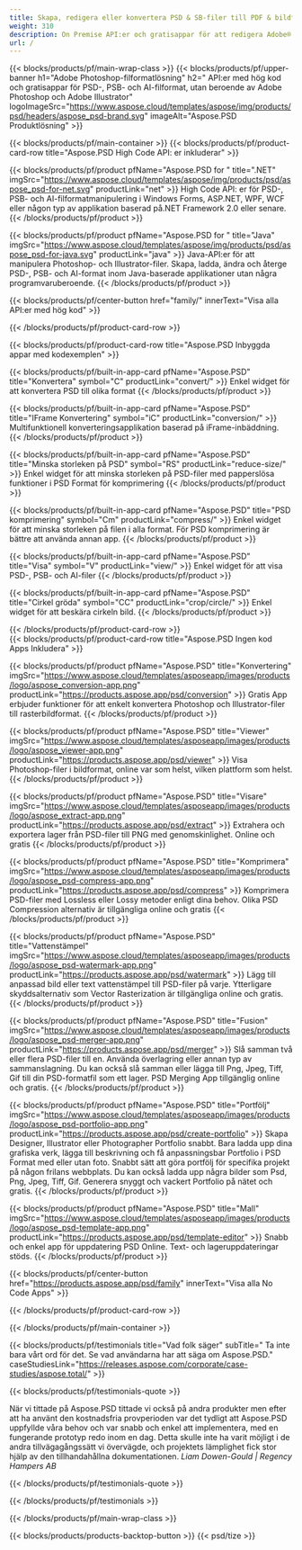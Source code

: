 ```yaml
---
title: Skapa, redigera eller konvertera PSD & SB-filer till PDF & bildformat
weight: 310
description: On Premise API:er och gratisappar för att redigera Adobe® Photoshop®-filer. Möjlighet att uppdatera lageregenskaper, lägga till vattenstämplar, rotera, skala, Vänd, Beskär, Dithering, Raster Conversion.
url: /
---
```


{{< blocks/products/pf/main-wrap-class >}}
{{< blocks/products/pf/upper-banner h1="Adobe Photoshop-filformatlösning" h2=" API:er med hög kod och gratisappar för PSD-, PSB- och AI-filformat, utan beroende av Adobe Photoshop och Adobe Illustrator" logoImageSrc="https://www.aspose.cloud/templates/aspose/img/products/psd/headers/aspose_psd-brand.svg" imageAlt="Aspose.PSD Produktlösning" >}}

{{< blocks/products/pf/main-container >}}
{{< blocks/products/pf/product-card-row title="Aspose.PSD High Code API: er inkluderar" >}}

{{< blocks/products/pf/product pfName="Aspose.PSD for " title=".NET" imgSrc="https://www.aspose.cloud/templates/aspose/img/products/psd/aspose_psd-for-net.svg" productLink="net" >}}
High Code API: er för PSD-, PSB- och AI-filformatmanipulering i Windows Forms, ASP.NET, WPF, WCF eller någon typ av applikation baserad på.NET Framework 2.0 eller senare.
{{< /blocks/products/pf/product >}}

{{< blocks/products/pf/product pfName="Aspose.PSD for " title="Java" imgSrc="https://www.aspose.cloud/templates/aspose/img/products/psd/aspose_psd-for-java.svg" productLink="java" >}}
Java-API:er för att manipulera Photoshop- och Illustrator-filer. Skapa, ladda, ändra och återge PSD-, PSB- och AI-format inom Java-baserade applikationer utan några programvaruberoende.
{{< /blocks/products/pf/product >}}

{{< blocks/products/pf/center-button href="family/" innerText="Visa alla API:er med hög kod" >}}

{{< /blocks/products/pf/product-card-row >}}

{{< blocks/products/pf/product-card-row title="Aspose.PSD Inbyggda appar med kodexemplen" >}}

{{< blocks/products/pf/built-in-app-card pfName="Aspose.PSD" title="Konvertera" symbol="C" productLink="convert/" >}}
Enkel widget för att konvertera PSD till olika format
{{< /blocks/products/pf/product >}}

{{< blocks/products/pf/built-in-app-card pfName="Aspose.PSD" title="IFrame Konvertering" symbol="iC" productLink="conversion/" >}}
Multifunktionell konverteringsapplikation baserad på iFrame-inbäddning.
{{< /blocks/products/pf/product >}}

{{< blocks/products/pf/built-in-app-card pfName="Aspose.PSD" title="Minska storleken på PSD" symbol="RS" productLink="reduce-size/" >}}
Enkel widget för att minska storleken på PSD-filer med papperslösa funktioner i PSD Format för komprimering
{{< /blocks/products/pf/product >}}

{{< blocks/products/pf/built-in-app-card pfName="Aspose.PSD" title="PSD komprimering" symbol="Cm" productLink="compress/" >}}
Enkel widget för att minska storleken på filen i alla format. För PSD komprimering är bättre att använda annan app.
{{< /blocks/products/pf/product >}}

{{< blocks/products/pf/built-in-app-card pfName="Aspose.PSD" title="Visa" symbol="V" productLink="view/" >}}
Enkel widget för att visa PSD-, PSB- och AI-filer
{{< /blocks/products/pf/product >}}

{{< blocks/products/pf/built-in-app-card pfName="Aspose.PSD" title="Cirkel gröda" symbol="CC" productLink="crop/circle/" >}}
Enkel widget för att beskära cirkeln bild.
{{< /blocks/products/pf/product >}}
									
{{< /blocks/products/pf/product-card-row >}}										   
{{< blocks/products/pf/product-card-row title="Aspose.PSD Ingen kod Apps Inkludera" >}}

{{< blocks/products/pf/product pfName="Aspose.PSD" title="Konvertering" imgSrc="https://www.aspose.cloud/templates/asposeapp/images/products/logo/aspose_conversion-app.png" productLink="https://products.aspose.app/psd/conversion" >}}
Gratis App erbjuder funktioner för att enkelt konvertera Photoshop och Illustrator-filer till rasterbildformat.
{{< /blocks/products/pf/product >}}

{{< blocks/products/pf/product pfName="Aspose.PSD" title="Viewer" imgSrc="https://www.aspose.cloud/templates/asposeapp/images/products/logo/aspose_viewer-app.png" productLink="https://products.aspose.app/psd/viewer" >}}
Visa Photoshop-filer i bildformat, online var som helst, vilken plattform som helst.
{{< /blocks/products/pf/product >}}

{{< blocks/products/pf/product pfName="Aspose.PSD" title="Visare" imgSrc="https://www.aspose.cloud/templates/asposeapp/images/products/logo/aspose_extract-app.png" productLink="https://products.aspose.app/psd/extract" >}}
Extrahera och exportera lager från PSD-filer till PNG med genomskinlighet. Online och gratis
{{< /blocks/products/pf/product >}}

{{< blocks/products/pf/product pfName="Aspose.PSD" title="Komprimera" imgSrc="https://www.aspose.cloud/templates/asposeapp/images/products/logo/aspose_psd-compress-app.png" productLink="https://products.aspose.app/psd/compress" >}}
Komprimera PSD-filer med Lossless eller Lossy metoder enligt dina behov. Olika PSD Compression alternativ är tillgängliga online och gratis
{{< /blocks/products/pf/product >}}

{{< blocks/products/pf/product pfName="Aspose.PSD" title="Vattenstämpel" imgSrc="https://www.aspose.cloud/templates/asposeapp/images/products/logo/aspose_psd-watermark-app.png" productLink="https://products.aspose.app/psd/watermark" >}}
Lägg till anpassad bild eller text vattenstämpel till PSD-filer på varje. Ytterligare skyddsalternativ som Vector Rasterization är tillgängliga online och gratis.
{{< /blocks/products/pf/product >}}

{{< blocks/products/pf/product pfName="Aspose.PSD" title="Fusion" imgSrc="https://www.aspose.cloud/templates/asposeapp/images/products/logo/aspose_psd-merger-app.png" productLink="https://products.aspose.app/psd/merger" >}}
Slå samman två eller flera PSD-filer till en. Använda överlagring eller annan typ av sammanslagning. Du kan också slå samman eller lägga till Png, Jpeg, Tiff, Gif till din PSD-formatfil som ett lager. PSD Merging App tillgänglig online och gratis.
{{< /blocks/products/pf/product >}}

{{< blocks/products/pf/product pfName="Aspose.PSD" title="Portfölj" imgSrc="https://www.aspose.cloud/templates/asposeapp/images/products/logo/aspose_psd-portfolio-app.png" productLink="https://products.aspose.app/psd/create-portfolio" >}}
Skapa Designer, Illustrator eller Photographer Portfolio snabbt. Bara ladda upp dina grafiska verk, lägga till beskrivning och få anpassningsbar Portfolio i PSD Format med eller utan foto. Snabbt sätt att göra portfölj för specifika projekt på någon frilans webbplats. Du kan också ladda upp några bilder som Psd, Png, Jpeg, Tiff, Gif. Generera snyggt och vackert Portfolio på nätet och gratis.
{{< /blocks/products/pf/product >}}

{{< blocks/products/pf/product pfName="Aspose.PSD" title="Mall" imgSrc="https://www.aspose.cloud/templates/asposeapp/images/products/logo/aspose_psd-template-app.png" productLink="https://products.aspose.app/psd/template-editor" >}}
Snabb och enkel app för uppdatering PSD Online. Text- och lageruppdateringar stöds.
{{< /blocks/products/pf/product >}}

{{< blocks/products/pf/center-button href="https://products.aspose.app/psd/family" innerText="Visa alla No Code Apps" >}}

{{< /blocks/products/pf/product-card-row >}}

{{< /blocks/products/pf/main-container >}}

{{< blocks/products/pf/testimonials title="Vad folk säger" subTitle=" Ta inte bara vårt ord för det. Se vad användarna har att säga om Aspose.PSD." caseStudiesLink="https://releases.aspose.com/corporate/case-studies/aspose.total/" >}}

{{< blocks/products/pf/testimonials-quote >}}
<p class="first">
 När vi tittade på Aspose.PSD tittade vi också på andra produkter men efter att ha använt den kostnadsfria provperioden var det tydligt att Aspose.PSD uppfyllde våra behov och var snabb och enkel att implementera, med en fungerande prototyp redo inom en dag. Detta skulle inte ha varit möjligt i de andra tillvägagångssätt vi övervägde, och projektets lämplighet fick stor hjälp av den tillhandahållna dokumentationen.
 <em>
  Liam Dowen-Gould | Regency Hampers AB
 </em>
</p>

{{< /blocks/products/pf/testimonials-quote >}}

{{< /blocks/products/pf/testimonials >}}

{{< /blocks/products/pf/main-wrap-class >}}

{{< blocks/products/products-backtop-button >}}
{{< psd/tize >}}
